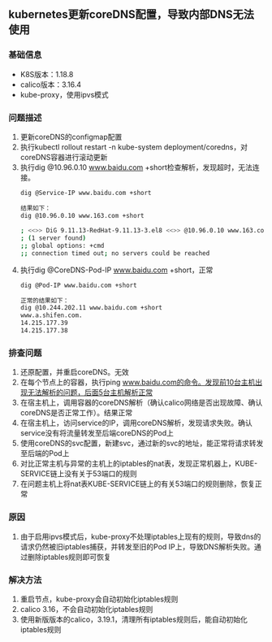 ## kubernetes更新coreDNS配置，导致内部DNS无法使用
### 基础信息
- K8S版本：1.18.8
- calico版本：3.16.4
- kube-proxy，使用ipvs模式
### 问题描述
1. 更新coreDNS的configmap配置
2. 执行kubectl rollout restart -n kube-system deployment/coredns，对coreDNS容器进行滚动更新
3. 执行dig @10.96.0.10 www.baidu.com +short检查解析，发现超时，无法连接。
   ```bash
   dig @Service-IP www.baidu.com +short
    
   结果如下：
   dig @10.96.0.10 www.163.com +short
    
   ; <<>> DiG 9.11.13-RedHat-9.11.13-3.el8 <<>> @10.96.0.10 www.163.com +short
   ; (1 server found)
   ;; global options: +cmd
   ;; connection timed out; no servers could be reached
   ```
4. 执行dig @CoreDNS-Pod-IP www.baidu.com +short，正常
   ```bash
   dig @Pod-IP www.baidu.com +short
    
   正常的结果如下：
   dig @10.244.202.11 www.baidu.com +short
   www.a.shifen.com.
   14.215.177.39
   14.215.177.38
   ```
### 排查问题
1. 还原配置，并重启coreDNS。无效
2. 在每个节点上的容器，执行ping www.baidu.com的命令。发现前10台主机出现无法解析的问题，后面5台主机解析正常
3. 在宿主机上，调用容器的coreDNS解析（确认calico网络是否出现故障、确认coreDNS是否正常工作）。结果正常
4. 在宿主机上，访问service的IP，调用coreDNS解析，发现请求失败。确认service没有将流量转发至后端coreDNS的Pod上
5. 使用coreDNS的svc配置，新建svc，通过新的svc的地址，能正常将请求转发至后端的Pod上
6. 对比正常主机与异常的主机上的iptables的nat表，发现正常机器上，KUBE-SERVICE链上没有关于53端口的规则
7. 在问题主机上将nat表KUBE-SERVICE链上的有关53端口的规则删除，恢复正常
### 原因
1. 由于启用ipvs模式后，kube-proxy不处理iptables上现有的规则，导致dns的请求仍然被旧iptables捕获，并转发至旧的Pod IP上，导致DNS解析失败。通过删除iptables规则即可恢复
### 解决方法
1. 重启节点，kube-proxy会自动初始化iptables规则
2. calico 3.16，不会自动初始化iptables规则
3. 使用新版版本的calico，3.19.1，清理所有iptables规则后，能自动初始化iptables规则